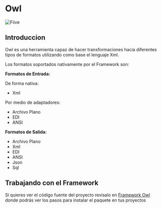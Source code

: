 # Owl

![Fiive](https://fiivestudio.com/wp-content/uploads/2020/06/Fiive-Open-Source_2.png)

## Introduccion

Owl es una herramienta capaz de hacer transformaciones hacia diferentes tipos de formatos utilizando como base el lenguaje Xml. 

Los formatos soportados nativamente por el Framework son:

**Formatos de Entrada:**

De forma nativa:

- Xml

Por medio de adaptadores:

- Archivo Plano
- EDI
- ANSI

**Formatos de Salida:**

- Archivo Plano
- Xml
- EDI
- ANSI
- Json
- Sql

## Trabajando con el Framework

Si quieres ver el código fuente del proyecto revisalo en [Framework Owl](https://github.com/Fiive-Studio/owl) donde podrás ver los pasos para instalar el paquete en tus proyectos